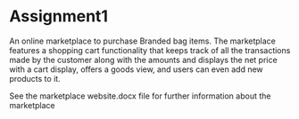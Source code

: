 # Assignment1

An online marketplace to purchase Branded bag items. The marketplace features a shopping cart functionality that keeps track of all the transactions made by the customer along with the amounts and displays the net price with a cart display, offers a goods view, and users can even add new products to it.

See the marketplace website.docx file for further information about the marketplace

